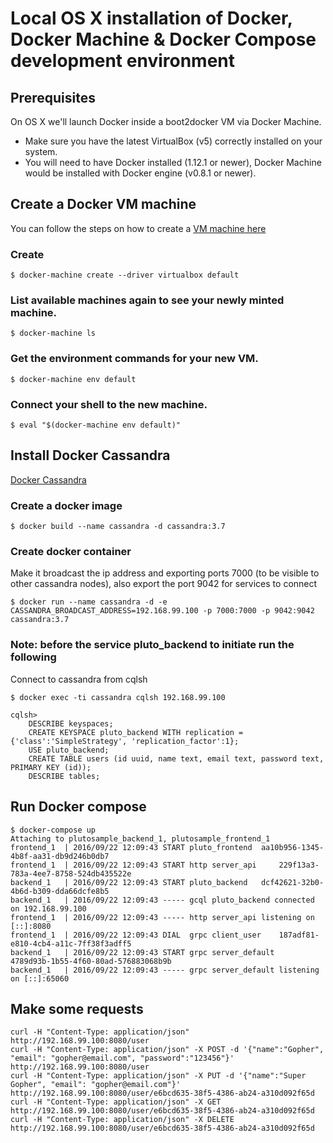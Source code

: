 # Local OS X installation of Docker, Docker Machine & Docker Compose development environment

## Prerequisites
On OS X we'll launch Docker inside a boot2docker VM via Docker Machine.
* Make sure you have the latest VirtualBox (v5) correctly installed on your system.
* You will need to have Docker installed (1.12.1 or newer), Docker Machine would be installed with Docker engine (v0.8.1 or newer).

## Create a Docker VM machine
You can follow the steps on how to create a [VM machine here](https://docs.docker.com/machine/get-started/)
### Create
```
$ docker-machine create --driver virtualbox default
```
### List available machines again to see your newly minted machine.
```
$ docker-machine ls
```
### Get the environment commands for your new VM.
```
$ docker-machine env default
```
### Connect your shell to the new machine.
```
$ eval "$(docker-machine env default)"
```

## Install Docker Cassandra
[Docker Cassandra](https://hub.docker.com/_/cassandra/)

### Create a docker image
```
$ docker build --name cassandra -d cassandra:3.7
```
### Create docker container
Make it broadcast the ip address and exporting ports 7000 (to be visible to other cassandra nodes), also export the port 9042 for services to connect

```
$ docker run --name cassandra -d -e CASSANDRA_BROADCAST_ADDRESS=192.168.99.100 -p 7000:7000 -p 9042:9042 cassandra:3.7
```
### Note: before the service pluto_backend to initiate run the following

Connect to cassandra from cqlsh
```
$ docker exec -ti cassandra cqlsh 192.168.99.100
```

```
cqlsh>
    DESCRIBE keyspaces;
    CREATE KEYSPACE pluto_backend WITH replication = {'class':'SimpleStrategy', 'replication_factor':1};
    USE pluto_backend;
    CREATE TABLE users (id uuid, name text, email text, password text, PRIMARY KEY (id));
    DESCRIBE tables;
```

## Run Docker compose
```
$ docker-compose up
Attaching to plutosample_backend_1, plutosample_frontend_1
frontend_1  | 2016/09/22 12:09:43 START pluto_frontend 	aa10b956-1345-4b8f-aa31-db9d246b0db7
frontend_1  | 2016/09/22 12:09:43 START http server_api 	229f13a3-783a-4ee7-8758-524db435522e
backend_1   | 2016/09/22 12:09:43 START pluto_backend 	dcf42621-32b0-4b6d-b309-dda66dcfe8b5
backend_1   | 2016/09/22 12:09:43 ----- gcql pluto_backend connected on 192.168.99.100
frontend_1  | 2016/09/22 12:09:43 ----- http server_api listening on [::]:8080
frontend_1  | 2016/09/22 12:09:43 DIAL  grpc client_user 	187adf81-e810-4cb4-a11c-7ff38f3adff5
backend_1   | 2016/09/22 12:09:43 START grpc server_default 	4789d93b-1b55-4f60-80ad-576883068b9b
backend_1   | 2016/09/22 12:09:43 ----- grpc server_default listening on [::]:65060
```

## Make some requests

```
curl -H "Content-Type: application/json" http://192.168.99.100:8080/user
curl -H "Content-Type: application/json" -X POST -d '{"name":"Gopher", "email": "gopher@email.com", "password":"123456"}' http://192.168.99.100:8080/user
curl -H "Content-Type: application/json" -X PUT -d '{"name":"Super Gopher", "email": "gopher@email.com"}' http://192.168.99.100:8080/user/e6bcd635-38f5-4386-ab24-a310d092f65d
curl -H "Content-Type: application/json" -X GET http://192.168.99.100:8080/user/e6bcd635-38f5-4386-ab24-a310d092f65d
curl -H "Content-Type: application/json" -X DELETE http://192.168.99.100:8080/user/e6bcd635-38f5-4386-ab24-a310d092f65d
```

